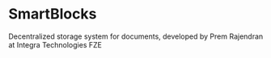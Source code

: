 # SmartBlocks
 
Decentralized storage system for documents, developed by Prem Rajendran at Integra Technologies FZE
